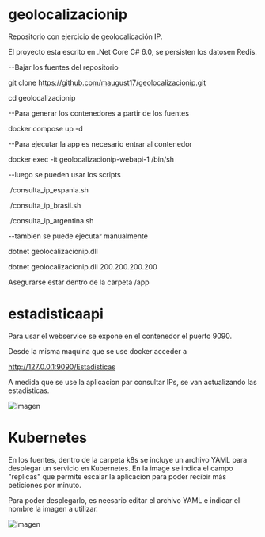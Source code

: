 # geolocalizacionip
Repositorio con ejercicio de geolocalicación IP.

El proyecto esta escrito en .Net Core C# 6.0, se persisten los datosen Redis.

--Bajar los fuentes del repositorio

git clone https://github.com/maugust17/geolocalizacionip.git

cd geolocalizacionip

--Para generar los contenedores a partir de los fuentes

docker compose up -d

--Para ejecutar la app es necesario entrar al contenedor

docker exec -it geolocalizacionip-webapi-1 /bin/sh

--luego se pueden usar los scripts

./consulta_ip_espania.sh 

./consulta_ip_brasil.sh 

./consulta_ip_argentina.sh 

--tambien se puede ejecutar manualmente

dotnet geolocalizacionip.dll <IPv4 o IPv6>

dotnet geolocalizacionip.dll 200.200.200.200

Asegurarse estar dentro de la carpeta /app

# estadisticaapi

Para usar el webservice se expone en el contenedor el puerto 9090.

Desde la misma maquina que se use docker acceder a 

http://127.0.0.1:9090/Estadisticas

A medida que se use la aplicacion par consultar IPs, se van actualizando las estadisticas.

![imagen](https://user-images.githubusercontent.com/26204784/188350659-9828d0c1-6881-48a4-a70a-b456d533a549.png)

# Kubernetes

En los fuentes, dentro de la carpeta k8s se incluye un archivo YAML para desplegar un servicio en Kubernetes. En la image se indica el campo "replicas" que permite escalar la aplicacion para poder recibir más peticiones por minuto.

Para poder desplegarlo, es neesario editar el archivo YAML e indicar el nombre la imagen a utilizar.

![imagen](https://user-images.githubusercontent.com/26204784/188352090-35db0737-3c5b-4823-8e9e-d1a17d31790b.png)

